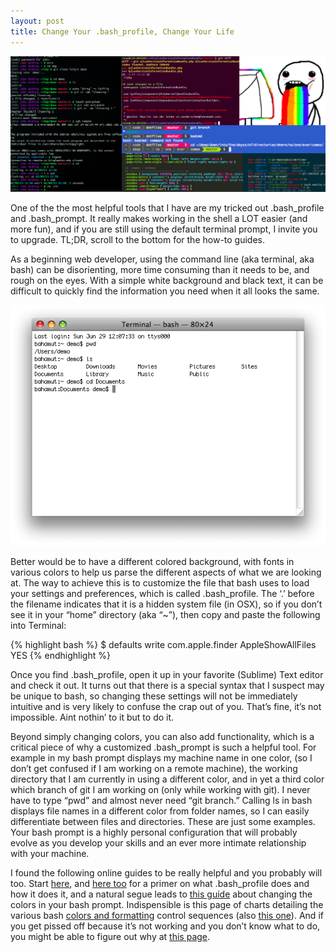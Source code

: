 ```yaml
---
layout: post
title: Change Your .bash_profile, Change Your Life
---
```


![Alt boring](/../img/bash_pics/bash_banner.png)


One of the the most helpful tools that I have are my tricked out .bash_profile and .bash_prompt. It really makes working in the shell a LOT easier (and more fun), and if you are still using the default terminal prompt, I invite you to upgrade. TL;DR, scroll to the bottom for the how-to guides.

As a beginning web developer, using the command line (aka terminal, aka bash) can be disorienting, more time consuming than it needs to be, and rough on the eyes. With a simple white background and black text, it can be difficult to quickly find the information you need when it all looks the same.

![Alt boring](/../img/bash_pics/boring.png)

Better would be to have a different colored background, with fonts in various colors to help us parse the different aspects of what we are looking at. The way to achieve this is to customize the file that bash uses to load your settings and preferences, which is called .bash_profile. The ‘.’ before the filename indicates that it is a hidden system file (in OSX), so if you don’t see it in your “home” directory (aka “~”), then copy and paste the following into Terminal:

{% highlight bash %}
$ defaults write com.apple.finder AppleShowAllFiles YES
{% endhighlight %}

Once you find .bash_profile, open it up in your favorite (Sublime) Text editor and check it out. It turns out that there is a special syntax that I suspect may be unique to bash, so changing these settings will not be immediately intuitive and is very likely to confuse the crap out of you. That’s fine, it’s not impossible. Aint nothin’ to it but to do it.

Beyond simply changing colors, you can also add functionality, which is a critical piece of why a customized .bash_prompt is such a helpful tool. For example in my bash prompt displays my machine name in one color, (so I don’t get confused if I am working on a remote machine), the working directory that I am currently in using a different color, and in yet a third color which branch of git I am working on (only while working with git). I never have to type “pwd” and almost never need “git branch.” Calling ls in bash displays file names in a different color from folder names, so I can easily differentiate between files and directories. These are just some examples. Your bash prompt is a highly personal configuration that will probably evolve as you develop your skills and an ever more intimate relationship with your machine.

I found the following online guides to be really helpful and you probably will too. Start [here](http://www.cyberciti.biz/tips/howto-linux-unix-bash-shell-setup-prompt.html), and [here too](http://cli.learncodethehardway.org/book/ex21.html) for a primer on what .bash_profile does and how it does it, and a natural segue leads to [this guide](http://www.cyberciti.biz/faq/bash-shell-change-the-color-of-my-shell-prompt-under-linux-or-unix/) about changing the colors in your bash prompt. Indispensible is this page of charts detailing the various bash [colors and formatting](http://misc.flogisoft.com/bash/tip_colors_and_formatting) control sequences (also [this one](http://www.logilab.org/blogentry/20255)). And if you get pissed off because it’s not working and you don’t know what to do, you might be able to figure out why at [this page](http://jakeboxer.com/blog/2011/11/06/bashs-ps1-syntax-the-inspiration-for-brainfuck/).